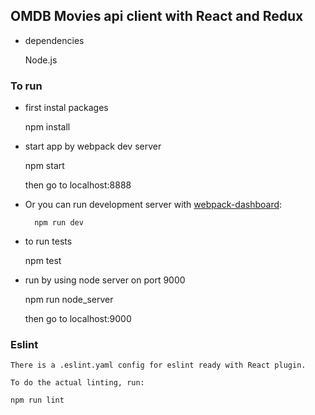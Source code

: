 ## OMDB Movies api client with React and Redux

* dependencies

	Node.js

### To run

* first instal packages

	npm install

* start app by webpack dev server

	npm start

	then go to localhost:8888

* Or you can run development server with [webpack-dashboard](https://github.com/FormidableLabs/webpack-dashboard):

		npm run dev

* to run tests

	npm test

* run by using node server on port 9000

	npm run node_server

	then go to localhost:9000

### Eslint
	There is a .eslint.yaml config for eslint ready with React plugin.

	To do the actual linting, run:

	npm run lint
